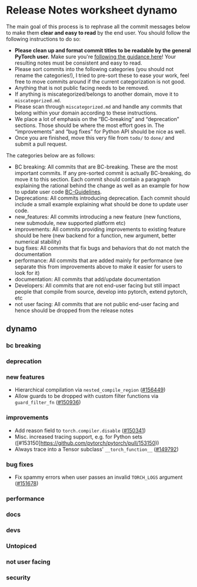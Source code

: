 
# Release Notes worksheet dynamo

The main goal of this process is to rephrase all the commit messages below to make them **clear and easy to read** by the end user. You should follow the following instructions to do so:

* **Please clean up and format commit titles to be readable by the general PyTorch user.** Make sure you're [following the guidance here](https://docs.google.com/document/d/14OmgGBr1w6gl1VO47GGGdwrIaUNr92DFhQbY_NEk8mQ/edit)! Your resulting notes must be consistent and easy to read.
* Please sort commits into the following categories (you should not rename the categories!), I tried to pre-sort these to ease your work, feel free to move commits around if the current categorization is not good.
* Anything that is not public facing needs to be removed.
* If anything is miscategorized/belongs to another domain, move it to `miscategorized.md`.
* Please scan through `miscategorized.md` and handle any commits that belong within your domain according to these instructions.
* We place a lot of emphasis on the “BC-breaking” and “deprecation” sections. Those should be where the most effort goes in. The “improvements” and “bug fixes” for Python API should be nice as well.
* Once you are finished, move this very file from `todo/` to `done/` and submit a pull request.

The categories below are as follows:

* BC breaking: All commits that are BC-breaking. These are the most important commits. If any pre-sorted commit is actually BC-breaking, do move it to this section. Each commit should contain a paragraph explaining the rational behind the change as well as an example for how to update user code [BC-Guidelines](https://docs.google.com/document/d/14OmgGBr1w6gl1VO47GGGdwrIaUNr92DFhQbY_NEk8mQ/edit#heading=h.a9htwgvvec1m).
* Deprecations: All commits introducing deprecation. Each commit should include a small example explaining what should be done to update user code.
* new_features: All commits introducing a new feature (new functions, new submodule, new supported platform etc)
* improvements: All commits providing improvements to existing feature should be here (new backend for a function, new argument, better numerical stability)
* bug fixes: All commits that fix bugs and behaviors that do not match the documentation
* performance: All commits that are added mainly for performance (we separate this from improvements above to make it easier for users to look for it)
* documentation: All commits that add/update documentation
* Developers: All commits that are not end-user facing but still impact people that compile from source, develop into pytorch, extend pytorch, etc
* not user facing: All commits that are not public end-user facing and hence should be dropped from the release notes

## dynamo
### bc breaking
### deprecation
### new features
- Hierarchical compilation via `nested_compile_region` ([#156449](https://github.com/pytorch/pytorch/pull/156449))
- Allow guards to be dropped with custom filter functions via `guard_filter_fn` ([#150936](https://github.com/pytorch/pytorch/pull/150936))
### improvements
- Add reason field to `torch.compiler.disable` ([#150341](https://github.com/pytorch/pytorch/pull/150341))
- Misc. increased tracing support, e.g. for Python sets ([#153150]https://github.com/pytorch/pytorch/pull/153150))
- Always trace into a Tensor subclass' `__torch_function__` ([#149792](https://github.com/pytorch/pytorch/pull/149792))
### bug fixes
- Fix spammy errors when user passes an invalid `TORCH_LOGS` argument ([#151678](https://github.com/pytorch/pytorch/pull/151678))
### performance
### docs
<!-- programming model docs, if we can get that in 2.8 -->
### devs
### Untopiced
### not user facing
### security
